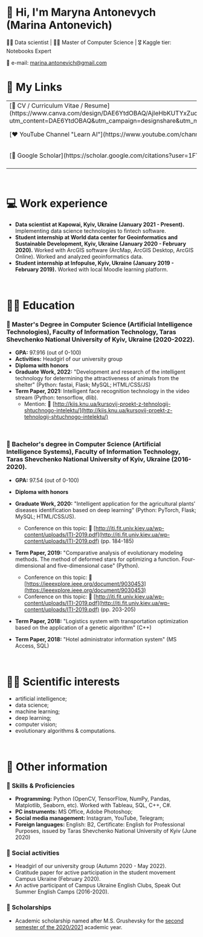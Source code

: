 # 👋 Hi, I'm Maryna Antonevych (Marina Antonevich)
👩‍💻 Data scientist | 👩‍🎓 Master of Computer Science | 🎖 Kaggle tier: Notebooks Expert
<br/>

📩 e-mail: marina.antonevich@gmail.com
<br/>

# 🔗 My Links
<!--- 
|   |   |   |   |
|---|---|---|---|
| [👤 CV / Curriculum Vitae / Resume](https://www.canva.com/design/DAE6YtdOBAQ/AjIeHbKUTYxZucwciY135w/view?utm_content=DAE6YtdOBAQ&utm_campaign=designshare&utm_medium=link&utm_source=publishsharelink#1)  |  [👤 LinkedIn](https://www.linkedin.com/in/maryna-antonevych/)  |  [👤 Kaggle Page](https://www.kaggle.com/maricinnamon) | [👤 GitHub](https://github.com/maricinnamon)  |
|   |   |   |   |
| [❤️ YouTube Channel "Learn AI"](https://www.youtube.com/channel/UCEJ8IRbmEl3tEZahc17pwrw)  | [❤️ "Learn AI" Instagram](https://www.instagram.com/learn.ai.python/)  | [❤️ "Learn AI" GitHub](https://github.com/learn-ai-python)  |   |
|   |   |   |   |
| [📄 Google Scholar](https://scholar.google.com/citations?user=1FYbaYwAAAAJ&hl=uk)|[📄 Scopus](https://www.scopus.com/authid/detail.uri?authorId=57216150467) |[📄 OrcID](https://orcid.org/0000-0003-3640-7630) | [📄 dblp](https://dblp.org/pid/309/3242.html)   |
|   |   |   |   | 
--->
<table>
<tbody>
  <tr>
    <td>[👤 CV / Curriculum Vitae / Resume](https://www.canva.com/design/DAE6YtdOBAQ/AjIeHbKUTYxZucwciY135w/view?utm_content=DAE6YtdOBAQ&utm_campaign=designshare&utm_medium=link&utm_source=publishsharelink#1)</td>
    <td>[👤 LinkedIn](https://www.linkedin.com/in/maryna-antonevych/)</td>
    <td>[👤 Kaggle Page](https://www.kaggle.com/maricinnamon)</td>
    <td>[👤 GitHub](https://github.com/maricinnamon) </td>
  </tr>
  <tr>
    <td>[❤️ YouTube Channel "Learn AI"](https://www.youtube.com/channel/UCEJ8IRbmEl3tEZahc17pwrw)</td>
    <td>❤️ "Learn AI" Instagram](https://www.instagram.com/learn.ai.python/)</td>
    <td>[❤️ "Learn AI" GitHub](https://github.com/learn-ai-python)</td>
    <td></td>
  </tr>
  <tr>
    <td>[📄 Google Scholar](https://scholar.google.com/citations?user=1FYbaYwAAAAJ&hl=uk)</td>
    <td>[📄 Scopus](https://www.scopus.com/authid/detail.uri?authorId=57216150467)</td>
    <td>[📄 OrcID](https://orcid.org/0000-0003-3640-7630)</td>
    <td>[📄 dblp](https://dblp.org/pid/309/3242.html)</td>
  </tr>
</tbody>
</table>



<br/>

# 💻 Work experience
- **Data scientist at Kapowai, Kyiv, Ukraine (January 2021 - Present).** Implementing data science technologies to fintech software.
- **Student internship at World data center for Geoinformatics and Sustainable Development, Kyiv, Ukraine (January 2020 - February 2020).** Worked with ArcGIS software (ArcMap, ArcGIS Desktop, ArcGIS Online). Worked and analyzed geoinformatics data.
- **Student internship at Infopulse, Kyiv, Ukraine (January 2019 - February 2019).** Worked with local Moodle learning platform.

<br/>

# 👩‍🎓 Education
### 📍 Master's Degree in Computer Science (Artificial Intelligence Technologies), Faculty of Information Technology, Taras Shevchenko National University of Kyiv, Ukraine (2020-2022).
- **GPA:** 97.916 (out of 0-100)
- **Activities:** Headgirl of our university group
- **Diploma with honors**
- **Graduate Work, 2022:** "Development and research of the intelligent technology for determining the attractiveness of animals from the shelter" (Python: fastai, Flask; MySQL; HTML/CSS/JS)
- **Term Paper, 2021:** Intelligent face recognition technology in the video stream (Python: tensorflow, dlib). 
    - Mention: 🔗 [http://kiis.knu.ua/kursovij-proekt-z-tehnologij-shtuchnogo-intelektu/](http://kiis.knu.ua/kursovij-proekt-z-tehnologij-shtuchnogo-intelektu/)
<br/>

### 📍 Bachelor's degree in Computer Science (Artificial Intelligence Systems), Faculty of Information Technology, Taras Shevchenko National University of Kyiv, Ukraine (2016-2020).
- **GPA:** 97.54 (out of 0-100)
- **Diploma with honors**

- **Graduate Work, 2020:** "Intelligent application for the agricultural plants’ diseases identification based on deep learning" (Python: PyTorch, Flask; MySQL; HTML/CSS/JS).
    - Conference on this topic: 🔗 [http://iti.fit.univ.kiev.ua/wp-content/uploads/ITI-2019.pdf](http://iti.fit.univ.kiev.ua/wp-content/uploads/ITI-2019.pdf) (pp. 184-185)

- **Term Paper, 2019:** "Comparative analysis of evolutionary modeling methods. The method of deformed stars for optimizing a function. Four-dimensional and five-dimensional case" (Python).
     - Conference on this topic: 🔗 [https://ieeexplore.ieee.org/document/9030453](https://ieeexplore.ieee.org/document/9030453)<br/>
     - Conference on this topic: 🔗 [http://iti.fit.univ.kiev.ua/wp-content/uploads/ITI-2019.pdf](http://iti.fit.univ.kiev.ua/wp-content/uploads/ITI-2019.pdf) (pp. 203-205)<br/>

- **Term Paper, 2018:** "Logistics system with transportation optimization based on the application of a genetic algorithm" (C++)
- **Term Paper, 2018:** "Hotel administrator information system" (MS Access, SQL)


<br/>

# 👩‍💻 Scientific interests
- artificial intelligence; 
- data science; 
- machine learning; 
- deep learning; 
- computer vision; 
- evolutionary algorithms & computations.

<br/>

# 💾 Other information
### 📍 Skills & Proficiencies
- **Programming:** Python (OpenCV, TensorFlow, NumPy, Pandas, Matplotlib, Seaborn,  etc). Worked with Tableau, SQL, C++, C#.
- **PC instruments:** MS Office, Adobe Photoshop;
- **Social media management:** Instagram, YouTube, Telegram;
- **Foreign languages:** English: B2, Certificate: English for Professional Purposes, issued by Taras Shevchenko National University of Kyiv (June 2020)

### 📍 Social activities
- Headgirl of our university group (Autumn 2020 - May 2022).
- Gratitude paper for active participation in the student movement Campus Ukraine (February 2020).
- An active participant of Campus Ukraine English Clubs, Speak Out Summer English Camps (2016-2020).

### 📍 Scholarships
- Academic scholarship named after M.S. Grushevsky for the [second semester of the 2020/2021](https://mon.gov.ua/ua/npa/pro-priznachennya-akademichnoyi-stipendiyi-imeni-m-s-grushevskogo-na-ii-semestr-20202021-navchalnogo-roku) academic year.

